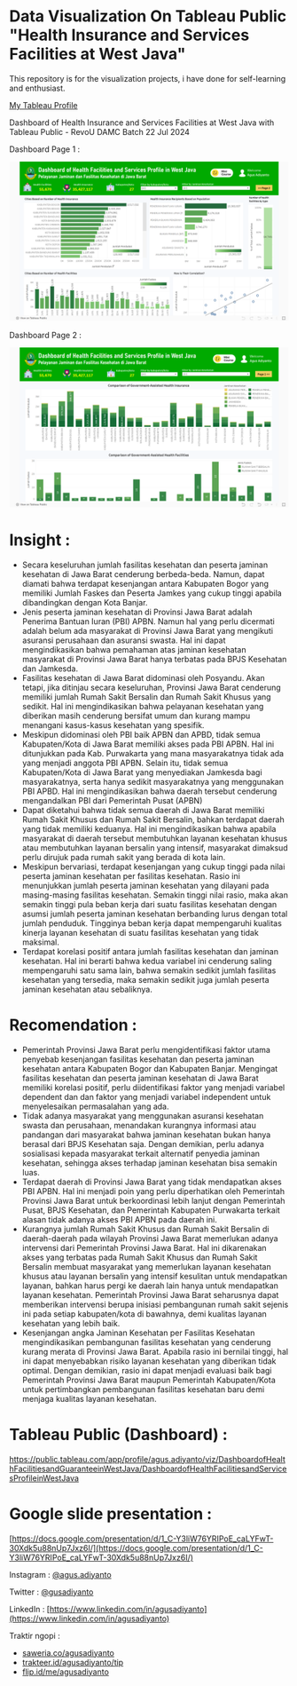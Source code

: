 # Data Visualization On Tableau Public "Health Insurance and Services Facilities at West Java"

This repository is for the visualization projects, i have done for self-learning and enthusiast.

[My Tableau Profile](https://public.tableau.com/app/profile/agus.adiyanto)

Dashboard of Health Insurance and Services Facilities at West Java with Tableau Public - RevoU DAMC Batch 22 Jul 2024

Dashboard Page 1 :

![image](https://github.com/gusadiyanto/Dashboard-of-Health-Facilities-and-Services-Profile-in-West-Java/blob/main/Dashboard%20of%20Health%20Facilities%20and%20Services%20Profile%20in%20West%20Java%20-%201.png)

Dashboard Page 2 :

![image](https://github.com/gusadiyanto/Dashboard-of-Health-Facilities-and-Services-Profile-in-West-Java/blob/main/Dashboard%20of%20Health%20Facilities%20and%20Services%20Profile%20in%20West%20Java%20-%202.png)

# Insight :

- Secara keseluruhan jumlah fasilitas kesehatan dan peserta jaminan kesehatan di Jawa Barat cenderung berbeda-beda. Namun, dapat diamati bahwa terdapat kesenjangan antara Kabupaten Bogor yang memiliki Jumlah Faskes dan Peserta Jamkes yang cukup tinggi apabila dibandingkan dengan Kota Banjar.
- Jenis peserta jaminan kesehatan di Provinsi Jawa Barat adalah Penerima Bantuan Iuran (PBI) APBN. Namun hal yang perlu dicermati adalah belum ada masyarakat di Provinsi Jawa Barat yang mengikuti asuransi perusahaan dan asuransi swasta. Hal ini dapat mengindikasikan bahwa pemahaman atas jaminan kesehatan masyarakat di Provinsi Jawa Barat hanya terbatas pada BPJS Kesehatan dan Jamkesda.
- Fasilitas kesehatan di Jawa Barat didominasi oleh Posyandu. Akan tetapi, jika ditinjau secara keseluruhan, Provinsi Jawa Barat cenderung memiliki jumlah Rumah Sakit Bersalin dan Rumah Sakit Khusus yang sedikit. Hal ini mengindikasikan bahwa pelayanan kesehatan yang diberikan masih cenderung bersifat umum dan kurang mampu menangani kasus-kasus kesehatan yang spesifik.
- Meskipun didominasi oleh PBI baik APBN dan APBD, tidak semua Kabupaten/Kota di Jawa Barat memiliki akses pada PBI APBN. Hal ini ditunjukkan pada Kab. Purwakarta yang mana masyarakatnya tidak ada yang menjadi anggota PBI APBN. Selain itu, tidak semua Kabupaten/Kota di Jawa Barat yang menyediakan Jamkesda bagi masyarakatnya, serta hanya sedikit masyarakatnya yang menggunakan PBI APBD. Hal ini mengindikasikan bahwa daerah tersebut cenderung mengandalkan PBI dari Pemerintah Pusat (APBN)
- Dapat diketahui bahwa tidak semua daerah di Jawa Barat memiliki Rumah Sakit Khusus dan Rumah Sakit Bersalin, bahkan terdapat daerah yang tidak memiliki keduanya. Hal ini mengindikasikan bahwa apabila masyarakat di daerah tersebut membutuhkan layanan kesehatan khusus atau membutuhkan layanan bersalin yang intensif, masyarakat dimaksud perlu dirujuk pada rumah sakit yang berada di kota lain.
- Meskipun bervariasi, terdapat kesenjangan yang cukup tinggi pada nilai peserta jaminan kesehatan per fasilitas kesehatan. Rasio ini menunjukkan jumlah peserta jaminan kesehatan yang dilayani pada masing-masing fasilitas kesehatan. Semakin tinggi nilai rasio, maka akan semakin tinggi pula beban kerja dari suatu fasilitas kesehatan dengan asumsi jumlah peserta jaminan kesehatan berbanding lurus dengan total jumlah penduduk. Tingginya beban kerja dapat mempengaruhi kualitas kinerja layanan kesehatan di suatu fasilitas kesehatan yang tidak maksimal.
- Terdapat korelasi positif antara jumlah fasilitas kesehatan dan jaminan kesehatan. Hal ini berarti bahwa kedua variabel ini cenderung saling mempengaruhi satu sama lain, bahwa semakin sedikit jumlah fasilitas kesehatan yang tersedia, maka semakin sedikit juga jumlah peserta jaminan kesehatan atau sebaliknya.

# Recomendation :
- Pemerintah Provinsi Jawa Barat perlu mengidentifikasi faktor utama penyebab kesenjangan fasilitas kesehatan dan peserta jaminan kesehatan antara Kabupaten Bogor dan Kabupaten Banjar. Mengingat fasilitas kesehatan dan peserta jaminan kesehatan di Jawa Barat memiliki korelasi positif, perlu diidentifikasi faktor yang menjadi variabel dependent dan dan faktor yang menjadi variabel independent untuk menyelesaikan permasalahan yang ada.
- Tidak adanya masyarakat yang menggunakan asuransi kesehatan swasta dan perusahaan, menandakan kurangnya informasi atau pandangan dari masyarakat bahwa jaminan kesehatan bukan hanya berasal dari BPJS Kesehatan saja. Dengan demikian, perlu adanya sosialisasi kepada masyarakat terkait alternatif penyedia jaminan kesehatan, sehingga akses terhadap jaminan kesehatan bisa semakin luas.
- Terdapat daerah di Provinsi Jawa Barat yang tidak mendapatkan akses PBI APBN. Hal ini menjadi poin yang perlu diperhatikan oleh Pemerintah Provinsi Jawa Barat untuk berkoordinasi lebih lanjut dengan Pemerintah Pusat, BPJS Kesehatan, dan Pemerintah Kabupaten Purwakarta terkait alasan tidak adanya akses PBI APBN pada daerah ini.
- Kurangnya jumlah Rumah Sakit Khusus dan Rumah Sakit Bersalin di daerah-daerah pada wilayah Provinsi Jawa Barat memerlukan adanya intervensi dari Pemerintah Provinsi Jawa Barat. Hal ini dikarenakan akses yang terbatas pada Rumah Sakit Khusus dan Rumah Sakit Bersalin membuat masyarakat yang memerlukan layanan kesehatan khusus atau layanan bersalin yang intensif kesulitan untuk mendapatkan layanan, bahkan harus pergi ke daerah lain hanya untuk mendapatkan layanan kesehatan. Pemerintah Provinsi Jawa Barat seharusnya dapat memberikan intervensi berupa inisiasi pembangunan rumah sakit sejenis ini pada setiap kabupaten/kota di bawahnya, demi kualitas layanan kesehatan yang lebih baik.
- Kesenjangan angka Jaminan Kesehatan per Fasilitas Kesehatan mengindikasikan pembangunan fasilitas kesehatan yang cenderung kurang merata di Provinsi Jawa Barat. Apabila rasio ini bernilai tinggi, hal ini dapat menyebabkan risiko layanan kesehatan yang diberikan tidak optimal. Dengan demikian, rasio ini dapat menjadi evaluasi baik bagi Pemerintah Provinsi Jawa Barat maupun Pemerintah Kabupaten/Kota untuk pertimbangkan pembangunan fasilitas kesehatan baru demi menjaga kualitas layanan kesehatan.

# Tableau Public (Dashboard) : 
https://public.tableau.com/app/profile/agus.adiyanto/viz/DashboardofHealthFacilitiesandGuaranteeinWestJava/DashboardofHealthFacilitiesandServicesProfileinWestJava

# Google slide presentation :
[https://docs.google.com/presentation/d/1_C-Y3liW76YRIPoE_caLYFwT-30Xdk5u88nUp7Jxz6I/](https://docs.google.com/presentation/d/1_C-Y3liW76YRIPoE_caLYFwT-30Xdk5u88nUp7Jxz6I/)

Instagram  : [@agus.adiyanto](https://www.instagram.com/agus.adiyanto/)

Twitter  	 : [@gusadiyanto](https://x.com/gusadiyanto)

LinkedIn   : [https://www.linkedin.com/in/agusadiyanto](https://www.linkedin.com/in/agusadiyanto)

Traktir ngopi :
- [saweria.co/agusadiyanto](https://saweria.co/agusadiyanto)
- [trakteer.id/agusadiyanto/tip](https://trakteer.id/agusadiyanto/tip)
- [flip.id/me/agusadiyanto](https://flip.id/me/agusadiyanto)
